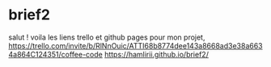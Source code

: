 # brief2
salut !
voila les liens trello et github pages pour mon projet,
https://trello.com/invite/b/RlNnOuic/ATTI68b8774dee143a8668ad3e38a6634a864C124351/coffee-code
 https://hamlirii.github.io/brief2/

